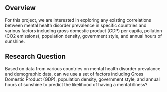 ## Overview
For this project, we are interested in exploring any existing correlations between mental health disorder prevalence 
in specific countries and various factors including gross domestic product (GDP) per capita, pollution (CO2 emissions), 
population density, government style, and annual hours of sunshine.

## Research Question
Based on data from various countries on mental health disorder prevalance and demographic data, can we use a set of 
factors including Gross Domestic Product (GDP), population density, government style, and annual hours of sunshine 
to predict the likelihood of having a mental illness?
